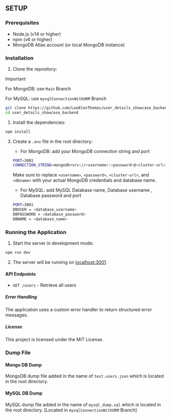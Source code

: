 ﻿## SETUP

### Prerequisites

- Node.js (v14 or higher)
- npm (v6 or higher)
- MongoDB Atlas account (or local MongoDB instance)

### Installation

1. Clone the repository:
> [!IMPORTANT]
> For MongoDB: use `Main` Branch
>
> For MySQL: use `mysqlConnectionWithORM` Branch

   ```sh
   git clone https://github.com/LeoAlexThomas/user_details_showcase_backend.git
   cd user_details_showcase_backend
   ```

1. Install the dependencies:

```sh
npm install
```

3. Create a `.env` file in the root directory:
   - For MongoDB: add your MongoDB connection string and port
   ```sh
   PORT=3001
   CONNECTION_STRING=mongodb+srv://<username>:<password>@<cluster-url>/<dbname>
   ```
   Make sure to replace `<username>`, `<password>`, `<cluster-url>`, and `<dbname>` with your actual MongoDB credentials and database name.

   - For MySQL: add MySQL Database name, Database username , Database password and port
   ```sh
   PORT=3001
   DBUSER = <database_username>
   DBPASSWORD = <database_password>
   DBNAME = <database_name>
   ```


### Running the Application

1. Start the server in development mode:

```sh
npm run dev
```

2. The server will be running on [localhost:3001](http://localhost:3001).

#### API Endpoints

- `GET /users` - Retrieve all users

##### Error Handling

The application uses a custom error handler to return structured error messages.

##### License

This project is licensed under the MIT License.

### Dump File
#### Mongo DB Dump

MongoDB dump file added in the name of `test.users.json` which is located in the root directory.

#### MySQL DB Dump

MySQL dump file added in the name of `mysql_dump.sql` which is located in the root directory. [Located in `mysqlConnectionWithORM` Branch]

